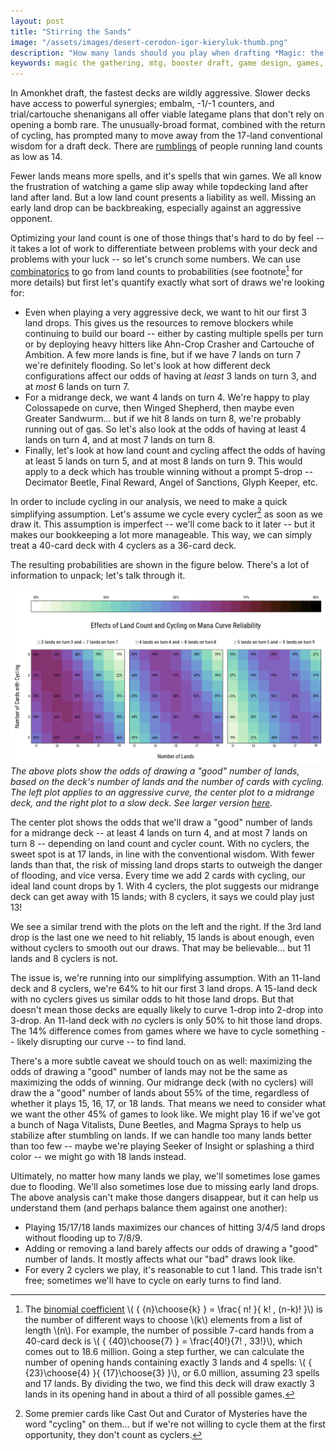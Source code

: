 ```yaml
---
layout: post
title: "Stirring the Sands"
image: "/assets/images/desert-cerodon-igor-kieryluk-thumb.png"
description: "How many lands should you play when drafting *Magic: the Gathering* Amonkhet?"
keywords: magic the gathering, mtg, booster draft, game design, games, math, combinatorics
---
```


In Amonkhet draft, the fastest decks are wildly aggressive. Slower decks have access to powerful synergies; embalm, -1/-1 counters, and trial/cartouche shenanigans all offer viable lategame plans that don't rely on opening a bomb rare. The unusually-broad format, combined with the return of cycling, has prompted many to move away from the 17-land conventional wisdom for a draft deck. There are [rumblings](https://www.channelfireball.com/articles/how-to-draft-gb-counters-in-amonkhet/) of people running land counts as low as 14.

Fewer lands means more spells, and it's spells that win games. We all know the frustration of watching a game slip away while topdecking land after land after land. But a low land count presents a liability as well. Missing an early land drop can be backbreaking, especially against an aggressive opponent.

<!--
Optimizing your land count is one of those things that's hard to do by feel -- it takes a lot of work to differentiate between problems with your deck and problems with your luck. If one build draws badly 20% of the time and the other draws badly 25% of the time, it might take you 800 games to see the difference[^1]!

[^1]: In a hand-wavey sense, random fluctuations go as \\( \sqrt{ \frac{1}{N} } \\). So after 400 games, you've got an uncertainty of about \\( \sqrt{ \frac{1}{400} } = \frac{1}{20} = 5\% \\). Then you need to play another 400 games with the other deck!

Before we break out our shuffling gloves, let's crunch some numbers. We can use [combinatorics](https://en.wikipedia.org/wiki/Combinatorics) to go from land counts to probabilities -- see footnote for more details[^2] -- but first let's quantify exactly what sort of draws we're looking for:

-->

Optimizing your land count is one of those things that's hard to do by feel -- it takes a lot of work to differentiate between problems with your deck and problems with your luck -- so let's crunch some numbers. We can use [combinatorics](https://en.wikipedia.org/wiki/Combinatorics) to go from land counts to probabilities (see footnote[^2] for more details) but first let's quantify exactly what sort of draws we're looking for:

[^2]: The [binomial coefficient](https://en.wikipedia.org/wiki/Binomial_coefficient) \\( { {n}\choose{k} } = \frac{ n! }{ k! \, (n-k)! }\\) is the number of different ways to choose \\(k\\) elements from a list of length \\(n\\). For example, the number of possible 7-card hands from a 40-card deck is \\( { {40}\choose{7} } = \frac{40!}{7! \, 33!}\\), which comes out to 18.6 million. Going a step further, we can calculate the number of opening hands containing exactly 3 lands and 4 spells: \\( { {23}\choose{4} }{ {17}\choose{3} }\\), or 6.0 million, assuming 23 spells and 17 lands. By dividing the two, we find this deck will draw exactly 3 lands in its opening hand in about a third of all possible games.

- Even when playing a very aggressive deck, we want to hit our first 3 land drops. This gives us the resources to remove blockers while continuing to build our board -- either by casting multiple spells per turn or by deploying heavy hitters like <a class="card">Ahn-Crop Crasher</a> and <a class="card">Cartouche of Ambition</a>. A few more lands is fine, but if we have 7 lands on turn 7 we're definitely flooding. So let's look at how different deck configurations affect our odds of having at *least* 3 lands on turn 3, and at *most* 6 lands on turn 7.
- For a midrange deck, we want 4 lands on turn 4. We're happy to play <a class="card">Colossapede</a> on curve, then <a class="card">Winged Shepherd</a>, then maybe even <a class="card">Greater Sandwurm</a>... but if we hit 8 lands on turn 8, we're probably running out of gas. So let's also look at the odds of having at least 4 lands on turn 4, and at most 7 lands on turn 8.
- Finally, let's look at how land count and cycling affect the odds of having at least 5 lands on turn 5, and at most 8 lands on turn 9. This would apply to a deck which has trouble winning without a prompt 5-drop -- <a class="card">Decimator Beetle</a>, <a class="card">Final Reward</a>, <a class="card">Angel of Sanctions</a>, <a class="card">Glyph Keeper</a>, etc.

In order to include cycling in our analysis, we need to make a quick simplifying assumption. Let's assume we cycle every cycler[^3] as soon as we draw it. This assumption is imperfect -- we'll come back to it later -- but it makes our bookkeeping a lot more manageable. This way, we can simply treat a 40-card deck with 4 cyclers as a 36-card deck.

[^3]: Some premier cards like <a class="card">Cast Out</a> and <a class="card">Curator of Mysteries</a> have the word "cycling" on them... but if we're not willing to cycle them at the first opportunity, they don't count as cyclers.

The resulting probabilities are shown in the figure below. There's a lot of information to unpack; let's talk through it.

![Effects of Land Count and Cycling on Mana Curve Reliability](/assets/images/cycling-land-curve.png)
*The above plots show the odds of drawing a "good" number of lands, based on the deck's number of lands and the number of cards with cycling. The left plot applies to an aggressive curve, the center plot to a midrange deck, and the right plot to a slow deck. See larger version [here](/assets/images/cycling-land-curve.png).*

The center plot shows the odds that we'll draw a "good" number of lands for a midrange deck -- at least 4 lands on turn 4, and at most 7 lands on turn 8 -- depending on land count and cycler count. With no cyclers, the sweet spot is at 17 lands, in line with the conventional wisdom. With fewer lands than that, the risk of missing land drops starts to outweigh the danger of flooding, and vice versa. Every time we add 2 cards with cycling, our ideal land count drops by 1. With 4 cyclers, the plot suggests our midrange deck can get away with 15 lands; with 8 cyclers, it says we could play just 13!

We see a similar trend with the plots on the left and the right. If the 3rd land drop is the last one we need to hit reliably, 15 lands is about enough, even without cyclers to smooth out our draws. That may be believable... but 11 lands and 8 cyclers is not.

The issue is, we're running into our simplifying assumption. With an 11-land deck and 8 cyclers, we're 64% to hit our first 3 land drops. A 15-land deck with no cyclers gives us similar odds to hit those land drops. But that doesn't mean those decks are equally likely to curve 1-drop into 2-drop into 3-drop. An 11-land deck with *no* cyclers is only 50% to hit those land drops. The 14% difference comes from games where we have to cycle something -- likely disrupting our curve -- to find land.

There's a more subtle caveat we should touch on as well: maximizing the odds of drawing a "good" number of lands may not be the same as maximizing the odds of winning. Our midrange deck (with no cyclers) will draw the a "good" number of lands about 55% of the time, regardless of whether it plays 15, 16, 17, or 18 lands. That means we need to consider what we want the other 45% of games to look like. We might play 16 if we've got a bunch of <a class="card">Naga Vitalist</a>s, <a class="card">Dune Beetle</a>s, and <a class="card">Magma Spray</a>s to help us stabilize after stumbling on lands. If we can handle too many lands better than too few -- maybe we're playing <a class="card">Seeker of Insight</a> or splashing a third color -- we might go with 18 lands instead.

Ultimately, no matter how many lands we play, we'll sometimes lose games due to flooding. We'll also sometimes lose due to missing early land drops. The above analysis can't make those dangers disappear, but it can help us understand them (and perhaps balance them against one another):

- Playing 15/17/18 lands maximizes our chances of hitting 3/4/5 land drops without flooding up to 7/8/9.
- Adding or removing a land barely affects our odds of drawing a "good" number of lands. It mostly affects what our "bad" draws look like.
- For every 2 cyclers we play, it's reasonable to cut 1 land. This trade isn't free; sometimes we'll have to cycle on early turns to find land.
